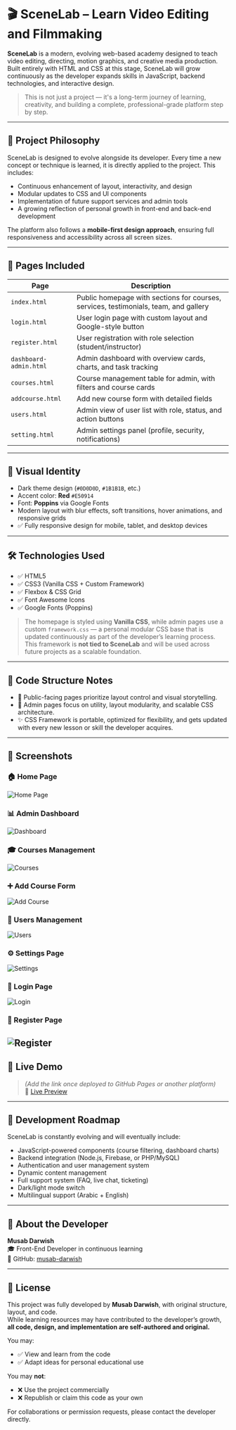 # 🎬 SceneLab – Learn Video Editing and Filmmaking

**SceneLab** is a modern, evolving web-based academy designed to teach video editing, directing, motion graphics, and creative media production. Built entirely with HTML and CSS at this stage, SceneLab will grow continuously as the developer expands skills in JavaScript, backend technologies, and interactive design.

> This is not just a project — it's a long-term journey of learning, creativity, and building a complete, professional-grade platform step by step.

---

## 🚀 Project Philosophy
SceneLab is designed to evolve alongside its developer. Every time a new concept or technique is learned, it is directly applied to the project. This includes:

- Continuous enhancement of layout, interactivity, and design  
- Modular updates to CSS and UI components  
- Implementation of future support services and admin tools  
- A growing reflection of personal growth in front-end and back-end development  

The platform also follows a **mobile-first design approach**, ensuring full responsiveness and accessibility across all screen sizes.

---

## 🧱 Pages Included

| Page                  | Description |
|-----------------------|-------------|
| `index.html`          | Public homepage with sections for courses, services, testimonials, team, and gallery |
| `login.html`          | User login page with custom layout and Google-style button |
| `register.html`       | User registration with role selection (student/instructor) |
| `dashboard-admin.html`| Admin dashboard with overview cards, charts, and task tracking |
| `courses.html`        | Course management table for admin, with filters and course cards |
| `addcourse.html`      | Add new course form with detailed fields |
| `users.html`          | Admin view of user list with role, status, and action buttons |
| `setting.html`        | Admin settings panel (profile, security, notifications) |

---

## 🎨 Visual Identity

- Dark theme design (`#0D0D0D`, `#1B1B1B`, etc.)
- Accent color: **Red** `#E50914`
- Font: **Poppins** via Google Fonts
- Modern layout with blur effects, soft transitions, hover animations, and responsive grids
- ✅ Fully responsive design for mobile, tablet, and desktop devices

---

## 🛠️ Technologies Used

- ✅ HTML5
- ✅ CSS3 (Vanilla CSS + Custom Framework)
- ✅ Flexbox & CSS Grid
- ✅ Font Awesome Icons
- ✅ Google Fonts (Poppins)

> The homepage is styled using **Vanilla CSS**, while admin pages use a custom `framework.css` — a personal modular CSS base that is updated continuously as part of the developer’s learning process.  
> This framework is **not tied to SceneLab** and will be used across future projects as a scalable foundation.

---

## 📐 Code Structure Notes

- 🎯 Public-facing pages prioritize layout control and visual storytelling.
- 🧱 Admin pages focus on utility, layout modularity, and scalable CSS architecture.
- ✨ CSS Framework is portable, optimized for flexibility, and gets updated with every new lesson or skill the developer acquires.

---
## 📸 Screenshots

### 🏠 Home Page
![Home Page](screenshots/Home.png)

### 📊 Admin Dashboard
![Dashboard](screenshots/dashboard.png)

### 🎓 Courses Management
![Courses](screenshots/courses.png)

### ➕ Add Course Form
![Add Course](screenshots/addcourses.png)

### 👥 Users Management
![Users](screenshots/users.png)

### ⚙️ Settings Page
![Settings](screenshots/settings.png)

### 🔐 Login Page
![Login](screenshots/login.png)

### 📝 Register Page
![Register](screenshots/register.png)
---

## 🔗 Live Demo

> *(Add the link once deployed to GitHub Pages or another platform)*  
🔗 [Live Preview](#)

---

## 🔄 Development Roadmap

SceneLab is constantly evolving and will eventually include:

- JavaScript-powered components (course filtering, dashboard charts)
- Backend integration (Node.js, Firebase, or PHP/MySQL)
- Authentication and user management system
- Dynamic content management
- Full support system (FAQ, live chat, ticketing)
- Dark/light mode switch
- Multilingual support (Arabic + English)

---

## 🙋 About the Developer

**Musab Darwish**  
🎓 Front-End Developer in continuous learning  
🔗 GitHub: [musab-darwish](https://github.com/musab-darwish)

---

## 📄 License

This project was fully developed by **Musab Darwish**, with original structure, layout, and code.  
While learning resources may have contributed to the developer’s growth, **all code, design, and implementation are self-authored and original.**

You may:
- ✅ View and learn from the code  
- ✅ Adapt ideas for personal educational use  

You may **not**:
- ❌ Use the project commercially  
- ❌ Republish or claim this code as your own  

For collaborations or permission requests, please contact the developer directly.
